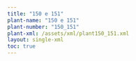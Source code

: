 ```yaml
---
title: "150 e 151"
plant-name: "150 e 151"
plant-number: "150_151"
plant-xml: /assets/xml/plant150_151.xml
layout: single-xml
toc: true
---
```

